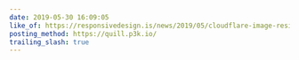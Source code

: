 ```yaml
---
date: 2019-05-30 16:09:05
like_of: https://responsivedesign.is/news/2019/05/cloudflare-image-resizing-simplifying-optimal-image-delivery/
posting_method: https://quill.p3k.io/
trailing_slash: true
---
```

